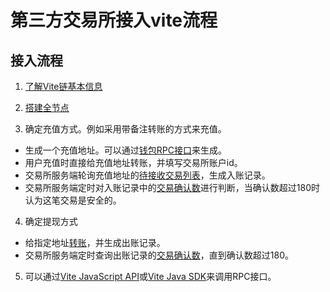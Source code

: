 # 第三方交易所接入vite流程

## 接入流程

1. [了解Vite链基本信息](https://vite.wiki/zh/introduction/)

2. [搭建全节点](https://vite.wiki/zh/tutorial/node/install.html)

3. 确定充值方式。例如采用带备注转账的方式来充值。

* 生成一个充值地址。可以通过[钱包RPC接口](https://vite.wiki/zh/api/rpc/wallet_v2.html#wallet-createentropyfile)来生成。
* 用户充值时直接给充值地址转账，并填写交易所账户id。
* 交易所服务端轮询充值地址的[待接收交易列表](https://vite.wiki/zh/api/rpc/ledger_v2.html#ledger-getunreceivedblocksbyaddress)，生成入账记录。
* 交易所服务端定时对入账记录中的[交易确认数](https://vite.wiki/zh/api/rpc/ledger_v2.html#ledger-getaccountblockbyhash)进行判断，当确认数超过180时认为这笔交易是安全的。

4. 确定提现方式

* 给指定地址[转账](https://vite.wiki/zh/api/rpc/ledger_v2.html#ledger-sendrawtransaction)，并生成出账记录。
* 交易所服务端定时查询出账记录的[交易确认数](https://vite.wiki/zh/api/rpc/ledger_v2.html#ledger-getaccountblockbyhash)，直到确认数超过180。

5. 可以通过[Vite JavaScript API](https://vite.wiki/zh/api/vitejs/)或[Vite Java SDK](https://vite.wiki/zh/api/javasdk_v2/)来调用RPC接口。
